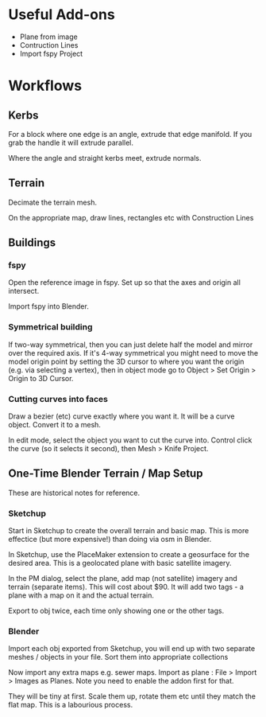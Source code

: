 # Useful Add-ons
- Plane from image
- Contruction Lines
- Import fspy Project

# Workflows
## Kerbs
For a block where one edge is an angle, extrude that edge manifold. If you grab the handle it will extrude parallel.

Where the angle and straight kerbs meet, extrude normals.

## Terrain
Decimate the terrain mesh.

On the appropriate map, draw lines, rectangles etc with Construction Lines

## Buildings
### fspy
Open the reference image in fspy. Set up so that the axes and origin all intersect.

Import fspy into Blender.

### Symmetrical building
If two-way symmetrical, then you can just delete half the model and mirror over the required axis. If it's 4-way symmetrical you might need to move the model origin point by setting the 3D cursor to where you want the origin (e.g. via selecting a vertex), then in object mode go to Object > Set Origin > Origin to 3D Cursor.

### Cutting curves into faces
Draw a bezier (etc) curve exactly where you want it. It will be a curve object. Convert it to a mesh. 

In edit mode, select the object you want to cut the curve into. Control click the curve (so it selects it second), then Mesh > Knife Project.

## One-Time Blender Terrain / Map Setup
These are historical notes for reference.

### Sketchup
Start in Sketchup to create the overall terrain and basic map. This is more effectice (but more expensive!) than doing via osm in Blender.

In Sketchup, use the PlaceMaker extension to create a geosurface for the desired area. This is a geolocated plane with basic satellite imagery.

In the PM dialog, select the plane, add map (not satellite) imagery and terrain (separate items). This will cost about $90. It will add two tags - a plane with a map on it and the actual terrain.

Export to obj twice, each time only showing one or the other tags.

### Blender

Import each obj exported from Sketchup, you will end up with two separate meshes / objects in your file. Sort them into appropriate collections

Now import any extra maps e.g. sewer maps. Import as plane : File > Import > Images as Planes. Note you need to enable the addon first for that.

They will be tiny at first. Scale them up, rotate them etc until they match the flat map. This is a labourious process.



